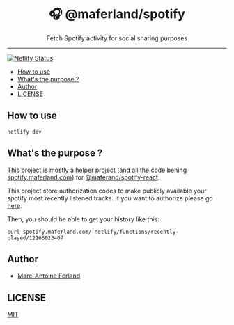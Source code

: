 <div align="center">
<h1>🎧 @maferland/spotify</h1>

<p>Fetch Spotify activity for social sharing purposes</p>
</div>

---

[![Netlify Status](https://api.netlify.com/api/v1/badges/a32962f4-a6eb-4218-9185-b0891596f9dd/deploy-status)](https://app.netlify.com/sites/maferland-spotify/deploys)

<!-- START doctoc generated TOC please keep comment here to allow auto update -->
<!-- DON'T EDIT THIS SECTION, INSTEAD RE-RUN doctoc TO UPDATE -->


- [How to use](#how-to-use)
- [What's the purpose ?](#whats-the-purpose-)
- [Author](#author)
- [LICENSE](#license)

<!-- END doctoc generated TOC please keep comment here to allow auto update -->

## How to use

```
netlify dev
```

## What's the purpose ?

This project is mostly a helper project (and all the code behing
[spotify.maferland.com](https://spotify.maferland.com)) for
[@maferand/spotify-react](https://www.github.com/maferland/spotify-react).

This project store authorization codes to make publicly available your spotify
most recently listened tracks. If you want to authorize please go
[here](https://spotify.maferland.com).

Then, you should be able to get your history like this:

```
curl spotify.maferland.com/.netlify/functions/recently-played/12166023407
```

## Author

- [Marc-Antoine Ferland](https://maferland.com)

## LICENSE

[MIT](LICENSE)
